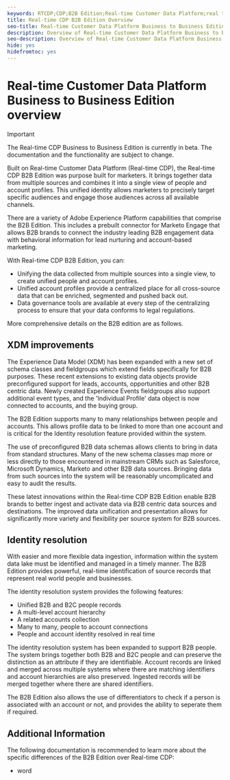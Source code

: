 ```yaml
---
keywords: RTCDP;CDP;B2B Edition;Real-time Customer Data Platform;real time customer data platform;real time cdp;b2b;cdp;Customer AI
title: Real-time CDP B2B Edition Overview
seo-title: Real-time Customer Data Platform Business to Business Edition overview
description: Overview of Real-time Customer Data Platform Business to Business Edition Account
seo-description: Overview of Real-time Customer Data Platform Business to Business Edition Account
hide: yes
hidefromtoc: yes
---
```

# Real-time Customer Data Platform Business to Business Edition overview

>[!IMPORTANT]
>
>The Real-time CDP Business to Business Edition is currently in beta. The documentation and the functionality are subject to change.

Built on Real-time Customer Data Platform (Real-time CDP), the Real-time CDP B2B Edition was purpose built for marketers. It brings together data from multiple sources and combines it into a single view of people and account profiles. This unified identity allows marketers to precisely target specific audiences and engage those audiences across all available channels.

There are a variety of Adobe Experience Platform capabilities that comprise the B2B Edition. This includes a prebuilt connector for Marketo Engage that allows B2B brands to connect the industry leading B2B engagement data with behavioral information for lead nurturing and account-based marketing.

With Real-time CDP B2B Edition, you can:

* Unifying the data collected from multiple sources into a single view, to create unified people and account profiles.
* Unified account profiles provide a centralized place for all cross-source data that can be enriched, segmented and pushed back out.
* Data governance tools are available at every step of the centralizing process to ensure that your data conforms to legal regulations.

More comprehensive details on the B2B edition are as follows. 

<!-- {Marketo Engage is the only end-to-end customer experience management (CXM) solution for marketing, advertising, analytics, and commerce. It lets you automate and manage activities from CRM lead management and customer engagement to account-based marketing and revenue attribution.} -->

## XDM improvements

The Experience Data Model (XDM) has been expanded with a new set of schema classes and fieldgroups which extend fields specifically for B2B purposes. These recent extensions to existing data objects provide preconfigured support for leads, accounts, opportunities and other B2B centric data. Newly created Experience Events fieldgroups also support additional event types, and the 'Individual Profile' data object is now connected to accounts, and the buying group. 

The B2B Edition supports many to many relationships between people and accounts. This allows profile data to be linked to more than one account and is critical for the Identity resolution feature provided within the system.

The use of preconfigured B2B data schemas allows clients to bring in data from standard structures. Many of the new schema classes map more or less directly to those encountered in mainstream CRMs such as Salesforce, Microsoft Dynamics, Marketo and other B2B data sources. Bringing data from such sources into the system will be reasonably uncomplicated and easy to audit the results.

These latest innovations within the Real-time CDP B2B Edition enable B2B brands to better ingest and activate data via B2B centric data sources and destinations. The improved data unification and presentation allows for significantly more variety and flexibility per source system for B2B sources.

## Identity resolution

With easier and more flexible data ingestion, information within the system data lake must be identified and managed in a timely manner. The B2B Edition provides powerful, real-time identification of source records that represent real world people and businesses.

The identity resolution system provides the following features:

- Unified B2B and B2C people records
- A multi-level account hierarchy
- A related accounts collection
- Many to many, people to account connections
- People and account identity resolved in real time

The identity resolution system has been expanded to support B2B people. The system brings together both B2B and B2C people and can preserve the distinction as an attribute if they are identifiable. Account records are linked and merged across multiple systems where there are matching identifiers and account hierarchies are also preserved. Ingested records will be merged together where there are shared identifiers. 

The B2B Edition also allows the use of differentiators to check if a person is associated with an account or not, and provides the ability to seperate them if required. 




## Additional Information

The following documentation is recommended to learn more about the specific differences of the B2B Edition over Real-time CDP: 

* word
